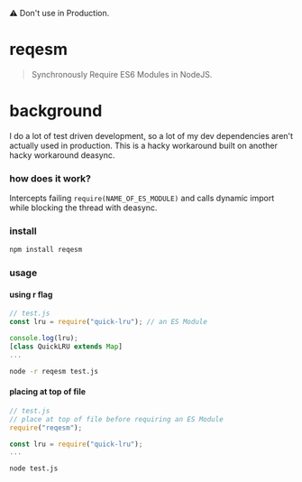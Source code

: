:warning: Don't use in Production.  
# reqesm
> Synchronously Require ES6 Modules in NodeJS.  

# background
I do a lot of test driven development, so a lot of my dev dependencies aren't actually used in production.
This is a hacky workaround built on another hacky workaround deasync.

### how does it work?
Intercepts failing `require(NAME_OF_ES_MODULE)` and calls dynamic import while blocking the thread with deasync.

### install
```bash
npm install reqesm
```

### usage
#### using r flag
```js
// test.js
const lru = require("quick-lru"); // an ES Module

console.log(lru);
[class QuickLRU extends Map]
...
```
```bash
node -r reqesm test.js
```

#### placing at top of file
```js
// test.js
// place at top of file before requiring an ES Module
require("reqesm");

const lru = require("quick-lru");
...
```
```bash
node test.js
```
